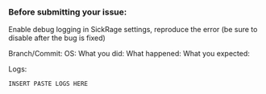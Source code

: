 ### Before submitting your issue:

Enable debug logging in SickRage settings, reproduce the error (be sure to disable after the bug is fixed)

Branch/Commit:
OS:
What you did:
What happened:
What you expected:

Logs:
```
INSERT PASTE LOGS HERE
```


